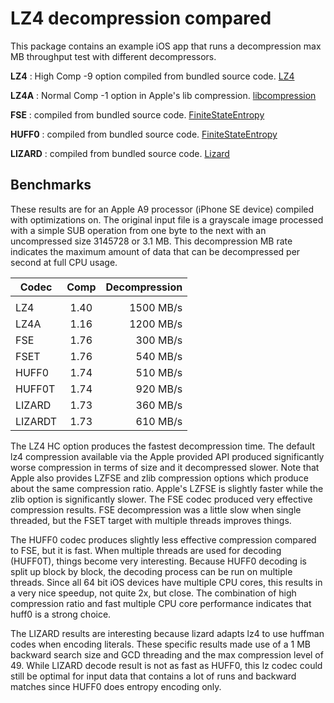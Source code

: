 LZ4 decompression compared
=============================

This package contains an example iOS app that runs a decompression max MB throughput test with different decompressors.

__LZ4__ : High Comp -9 option compiled from bundled source code. [LZ4](https://github.com/lz4/lz4)

__LZ4A__ : Normal Comp -1 option in Apple's lib compression. [libcompression](https://developer.apple.com/documentation/compression/data_compression)

__FSE__ : compiled from bundled source code. [FiniteStateEntropy](https://github.com/Cyan4973/FiniteStateEntropy)

__HUFF0__ : compiled from bundled source code. [FiniteStateEntropy](https://github.com/Cyan4973/FiniteStateEntropy)

__LIZARD__ : compiled from bundled source code. [Lizard](https://github.com/inikep/lizard)

Benchmarks
-------------------------

These results are for an Apple A9 processor (iPhone SE device) compiled with optimizations on. The original input file is a grayscale image processed with a simple SUB operation from one byte to the next with an uncompressed size 3145728 or 3.1 MB. This decompression MB rate indicates the maximum amount of data that can be decompressed per second at full CPU usage.

| Codec  | Comp   | Decompression |
| ------ |:------:| -------------:|
|        |        |               |
| LZ4    |  1.40  |  1500 MB/s    |
| LZ4A   |  1.16  |  1200 MB/s    |
| FSE    |  1.76  |   300 MB/s    |
| FSET   |  1.76  |   540 MB/s    |
| HUFF0  |  1.74  |   510 MB/s    |
| HUFF0T |  1.74  |   920 MB/s    |
| LIZARD |  1.73  |   360 MB/s    |
| LIZARDT|  1.73  |   610 MB/s    |

The LZ4 HC option produces the fastest decompression time. The default lz4 compression available via the Apple provided API produced significantly worse compression in terms of size and it decompressed slower. Note that Apple also provides LZFSE and zlib compression options which produce about the same compression ratio. Apple's LZFSE is slightly faster while the zlib option is significantly slower. The FSE codec produced very effective compression results. FSE decompression was a little slow when single threaded, but the FSET target with multiple threads improves things.

The HUFF0 codec produces slightly less effective compression compared to FSE, but it is fast. When multiple threads are used for decoding (HUFF0T), things become very interesting. Because HUFF0 decoding is split up block by block, the decoding process can be run on multiple threads. Since all 64 bit iOS devices have multiple CPU cores, this results in a very nice speedup, not quite 2x, but close. The combination of high compression ratio and fast multiple CPU core performance indicates that huff0 is a strong choice.

The LIZARD results are interesting because lizard adapts lz4 to use huffman codes when encoding literals. These specific results made use of a 1 MB backward search size and GCD threading and the max compression level of 49. While LIZARD decode result is not as fast as HUFF0, this lz codec could still be optimal for input data that contains a lot of runs and backward matches since HUFF0 does entropy encoding only.

